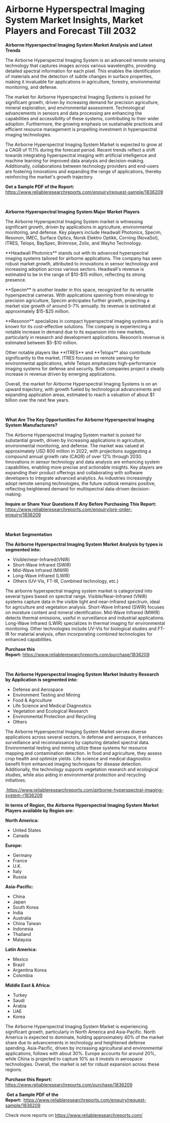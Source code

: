 <p><h1>Airborne Hyperspectral Imaging System Market Insights, Market Players and Forecast Till 2032</h1></p><p><strong>Airborne Hyperspectral Imaging System Market Analysis and Latest Trends</strong></p>
<p><p>The Airborne Hyperspectral Imaging System is an advanced remote sensing technology that captures images across various wavelengths, providing detailed spectral information for each pixel. This enables the identification of materials and the detection of subtle changes in surface properties, making it invaluable for applications in agriculture, forestry, environmental monitoring, and defense.</p><p>The market for Airborne Hyperspectral Imaging Systems is poised for significant growth, driven by increasing demand for precision agriculture, mineral exploration, and environmental assessment. Technological advancements in sensors and data processing are enhancing the capabilities and accessibility of these systems, contributing to their wider adoption. Furthermore, the growing emphasis on sustainable practices and efficient resource management is propelling investment in hyperspectral imaging technologies.</p><p>The Airborne Hyperspectral Imaging System Market is expected to grow at a CAGR of 11.1% during the forecast period. Recent trends reflect a shift towards integrating hyperspectral imaging with artificial intelligence and machine learning for improved data analysis and decision-making. Additionally, collaborations between technology providers and end-users are fostering innovations and expanding the range of applications, thereby reinforcing the market's growth trajectory.</p></p>
<p><strong>Get a Sample PDF of the Report:&nbsp;</strong> <a href="https://www.reliableresearchreports.com/enquiry/request-sample/1836209?utm_campaign=2957&utm_medium=2&utm_source=Github&utm_content=ia&utm_term=26032025&utm_id=airborne-hyperspectral-imaging-system">https://www.reliableresearchreports.com/enquiry/request-sample/1836209</a></p>
<p>&nbsp;</p>
<p><strong>Airborne Hyperspectral Imaging System Major Market Players</strong></p>
<p><p>The Airborne Hyperspectral Imaging System market is witnessing significant growth, driven by applications in agriculture, environmental monitoring, and defense. Key players include Headwall Photonics, Specim, Resonon, IMEC, Surface Optics, Norsk Elektro Optikk, Corning (NovaSol), ITRES, Telops, BaySpec, Brimrose, Zolix, and Wayho Technology.</p><p>**Headwall Photonics** stands out with its advanced hyperspectral imaging systems tailored for airborne applications. The company has seen robust market growth, attributed to innovations in sensor technology and increasing adoption across various sectors. Headwall's revenue is estimated to be in the range of $10-$15 million, reflecting its strong presence.</p><p>**Specim** is another leader in this space, recognized for its versatile hyperspectral cameras. With applications spanning from mineralogy to precision agriculture, Specim anticipates further growth, projecting a market size growth of around 5-7% annually. Its revenue is estimated at approximately $15-$25 million.</p><p>**Resonon** specializes in compact hyperspectral imaging systems and is known for its cost-effective solutions. The company is experiencing a notable increase in demand due to its expansion into new markets, particularly in research and development applications. Resonon’s revenue is estimated between $5-$10 million.</p><p>Other notable players like **ITRES** and **Telops** also contribute significantly to the market. ITRES focuses on remote sensing for environmental applications, while Telops emphasizes high-performance imaging systems for defense and security. Both companies project a steady increase in revenue driven by emerging applications.</p><p>Overall, the market for Airborne Hyperspectral Imaging Systems is on an upward trajectory, with growth fueled by technological advancements and expanding application areas, estimated to reach a valuation of about $1 billion over the next few years.</p></p>
<p>&nbsp;</p>
<p><strong>What Are The Key Opportunities For Airborne Hyperspectral Imaging System Manufacturers?</strong></p>
<p><p>The Airborne Hyperspectral Imaging System market is poised for substantial growth, driven by increasing applications in agriculture, environmental monitoring, and defense. The market was valued at approximately USD 800 million in 2022, with projections suggesting a compound annual growth rate (CAGR) of over 12% through 2030. Innovations in sensor technology and data analysis are enhancing system capabilities, enabling more precise and actionable insights. Key players are expanding their product offerings and collaborating with software developers to integrate advanced analytics. As industries increasingly adopt remote sensing technologies, the future outlook remains positive, reflecting heightened demand for multispectral data-driven decision-making.</p></p>
<p><strong>Inquire or Share Your Questions If Any Before Purchasing This Report:</strong> <a href="https://www.reliableresearchreports.com/enquiry/pre-order-enquiry/1836209?utm_campaign=2957&utm_medium=2&utm_source=Github&utm_content=ia&utm_term=26032025&utm_id=airborne-hyperspectral-imaging-system">https://www.reliableresearchreports.com/enquiry/pre-order-enquiry/1836209</a></p>
<p>&nbsp;</p>
<p><strong>Market Segmentation</strong></p>
<p><strong>The Airborne Hyperspectral Imaging System Market Analysis by types is segmented into:</strong></p>
<p><ul><li>Visible/near-Infrared(VNIR)</li><li>Short-Wave Infrared (SWIR)</li><li>Mid-Wave Infrared (MWIR)</li><li>Long-Wave Infrared (LWIR)</li><li>Others (UV-Vis, FT-IR, Combined technology, etc.)</li></ul></p>
<p><p>The airborne hyperspectral imaging system market is categorized into several types based on spectral range. Visible/Near-Infrared (VNIR) systems capture data in the visible light and near-infrared spectrum, ideal for agriculture and vegetation analysis. Short-Wave Infrared (SWIR) focuses on moisture content and mineral identification. Mid-Wave Infrared (MWIR) detects thermal emissions, useful in surveillance and industrial applications. Long-Wave Infrared (LWIR) specializes in thermal imaging for environmental monitoring. Other technologies include UV-Vis for biological studies and FT-IR for material analysis, often incorporating combined technologies for enhanced capabilities.</p></p>
<p><strong>Purchase this Report:&nbsp;</strong><a href="https://www.reliableresearchreports.com/purchase/1836209?utm_campaign=2957&utm_medium=2&utm_source=Github&utm_content=ia&utm_term=26032025&utm_id=airborne-hyperspectral-imaging-system">https://www.reliableresearchreports.com/purchase/1836209</a></p>
<p>&nbsp;</p>
<p><strong>The Airborne Hyperspectral Imaging System Market Industry Research by Application is segmented into:</strong></p>
<p><ul><li>Defense and Aerospace</li><li>Environment Testing and Mining</li><li>Food & Agriculture</li><li>Life Science and Medical Diagnostics</li><li>Vegetation and Ecological Research</li><li>Environmental Protection and Recycling</li><li>Others</li></ul></p>
<p><p>The Airborne Hyperspectral Imaging System Market serves diverse applications across several sectors. In defense and aerospace, it enhances surveillance and reconnaissance by capturing detailed spectral data. Environmental testing and mining utilize these systems for resource mapping and contamination detection. In food and agriculture, they assess crop health and optimize yields. Life science and medical diagnostics benefit from enhanced imaging techniques for disease detection. Additionally, the technology supports vegetation research and ecological studies, while also aiding in environmental protection and recycling initiatives.</p></p>
<p><a href="https://www.reliableresearchreports.com/airborne-hyperspectral-imaging-system-r1836209?utm_campaign=2957&utm_medium=2&utm_source=Github&utm_content=ia&utm_term=26032025&utm_id=airborne-hyperspectral-imaging-system">&nbsp;https://www.reliableresearchreports.com/airborne-hyperspectral-imaging-system-r1836209</a></p>
<p><strong>In terms of Region, the Airborne Hyperspectral Imaging System Market Players available by Region are:</strong></p>
<p>
    <p> <strong> North America: </strong>
        <ul>
            <li>United States</li>
            <li>Canada</li>
        </ul>
        </p> 
    <p> <strong> Europe: </strong>
        <ul>
            <li>Germany</li>
            <li>France</li>
            <li>U.K.</li>
            <li>Italy</li>
            <li>Russia</li>
        </ul>
        </p> 
    <p> <strong> Asia-Pacific: </strong>
        <ul>
            <li>China</li>
            <li>Japan</li>
            <li>South Korea</li>
            <li>India</li>
            <li>Australia</li>
            <li>China Taiwan</li>
            <li>Indonesia</li>
            <li>Thailand</li>
            <li>Malaysia</li>
        </ul>
        </p> 
    <p> <strong> Latin America: </strong>
        <ul>
            <li>Mexico</li>
            <li>Brazil</li>
            <li>Argentina Korea</li>
            <li>Colombia</li>
        </ul>
        </p> 
    <p> <strong> Middle East & Africa: </strong>
        <ul>
            <li>Turkey</li>
            <li>Saudi</li>
            <li>Arabia</li>
            <li>UAE</li>
            <li>Korea</li>
        </ul>
    </p>
    </p>
<p><p>The Airborne Hyperspectral Imaging System Market is experiencing significant growth, particularly in North America and Asia-Pacific. North America is expected to dominate, holding approximately 40% of the market share due to advancements in technology and heightened defense spending. Asia-Pacific, driven by increasing agricultural and environmental applications, follows with about 30%. Europe accounts for around 20%, while China is projected to capture 10% as it invests in aerospace technologies. Overall, the market is set for robust expansion across these regions.</p></p>
<p><strong>Purchase this Report: </strong><a href="https://www.reliableresearchreports.com/purchase/1836209?utm_campaign=2957&utm_medium=2&utm_source=Github&utm_content=ia&utm_term=26032025&utm_id=airborne-hyperspectral-imaging-system">https://www.reliableresearchreports.com/purchase/1836209</a></p>
<p>&nbsp;<strong>Get a Sample PDF of the Report:&nbsp;&nbsp;</strong><a href="https://www.reliableresearchreports.com/enquiry/request-sample/1836209?utm_campaign=2957&utm_medium=2&utm_source=Github&utm_content=ia&utm_term=26032025&utm_id=airborne-hyperspectral-imaging-system">https://www.reliableresearchreports.com/enquiry/request-sample/1836209</a></p>
<p><strong></strong></p>
<p>Check more reports on <a href="https://www.reliableresearchreports.com/?utm_campaign=2957&utm_medium=2&utm_source=Github&utm_content=ia&utm_term=26032025&utm_id=airborne-hyperspectral-imaging-system">https://www.reliableresearchreports.com/</a></p>